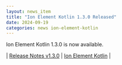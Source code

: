 ```yaml
---
layout: news_item
title: "Ion Element Kotlin 1.3.0 Released"
date: 2024-09-19
categories: news ion-element-kotlin
---
```


Ion Element Kotlin 1.3.0 is now available.

| [Release Notes v1.3.0](https://github.com/amazon-ion/ion-element-kotlin/releases/tag/v1.3.0) | [Ion Element Kotlin](https://github.com/amazon-ion/ion-element-kotlin) |

